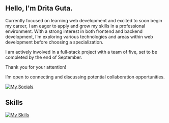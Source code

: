 ## Hello, I'm Drita Guta.

Currently focused on learning web development and excited to soon begin my career, 
I am eager to apply and grow my skills in a professional environment. 
With a strong interest in both frontend and backend development, 
I’m exploring various technologies and areas within web development before choosing a specialization.

I am actively involved in a full-stack project with a team of five, set to be completed by the end of September.

Thank you for your attention!

I’m open to connecting and discussing potential collaboration opportunities.

[![My Socials](https://skillicons.dev/icons?i=linkedin)](https://www.linkedin.com/in/drita-guta/)


## Skills

[![My Skills](https://skillicons.dev/icons?i=js,html,css,react,git,nodejs,express,mongodb)](https://skillicons.dev)








<!--
- 🔭 I’m currently working on ...
-  I’m currently learning ...
- 👯 I’m looking to collaborate on ...
- 🤔 I’m looking for help with ...
- 💬 Ask me about ...
- 😄 Pronouns: ...
- ⚡ Fun fact: ...
-->


